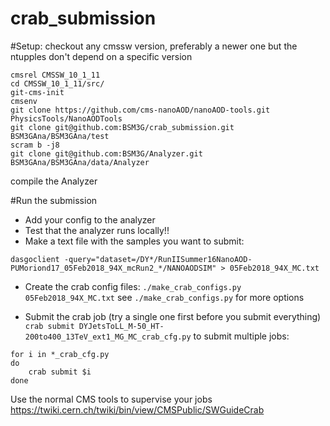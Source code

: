 # crab_submission

#Setup:
checkout any cmssw version, preferably a newer one but the ntupples don't depend on a specific version
```
cmsrel CMSSW_10_1_11
cd CMSSW_10_1_11/src/
git-cms-init
cmsenv
git clone https://github.com/cms-nanoAOD/nanoAOD-tools.git PhysicsTools/NanoAODTools
git clone git@github.com:BSM3G/crab_submission.git BSM3GAna/BSM3GAna/test
scram b -j8
git clone git@github.com:BSM3G/Analyzer.git BSM3GAna/BSM3GAna/data/Analyzer
```
compile the Analyzer

#Run the submission
* Add your config to the analyzer
* Test that the analyzer runs locally!!
* Make a text file with the samples you want to submit:
```
dasgoclient -query="dataset=/DY*/RunIISummer16NanoAOD-PUMoriond17_05Feb2018_94X_mcRun2_*/NANOAODSIM" > 05Feb2018_94X_MC.txt
```
* Create the crab config files:
`./make_crab_configs.py 05Feb2018_94X_MC.txt`
see `./make_crab_configs.py` for more options

* Submit the crab job (try a single one first before you submit everything)
`crab submit DYJetsToLL_M-50_HT-200to400_13TeV_ext1_MG_MC_crab_cfg.py`
to submit multiple jobs:
```
for i in *_crab_cfg.py
do
    crab submit $i
done
```
Use the normal CMS tools to supervise your jobs https://twiki.cern.ch/twiki/bin/view/CMSPublic/SWGuideCrab

    

